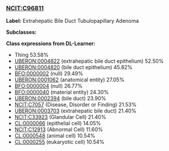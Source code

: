 
### [NCIT:C96811](http://purl.obolibrary.org/obo/NCIT_C96811)
**Label:** Extrahepatic Bile Duct Tubulopapillary Adenoma

**Subclasses:** 

**Class expressions from DL-Learner:**

- Thing 53.58%
- [UBERON:0004822](http://purl.obolibrary.org/obo/UBERON_0004822) (extrahepatic bile duct epithelium) 52.50%
- [UBERON:0004820](http://purl.obolibrary.org/obo/UBERON_0004820) (bile duct epithelium) 45.82%
- [BFO:0000002](http://purl.obolibrary.org/obo/BFO_0000002) (null) 29.49%
- [UBERON:0001062](http://purl.obolibrary.org/obo/UBERON_0001062) (anatomical entity) 27.05%
- [BFO:0000004](http://purl.obolibrary.org/obo/BFO_0000004) (null) 26.77%
- [BFO:0000040](http://purl.obolibrary.org/obo/BFO_0000040) (material entity) 24.30%
- [UBERON:0002394](http://purl.obolibrary.org/obo/UBERON_0002394) (bile duct) 23.90%
- [NCIT:C7057](http://purl.obolibrary.org/obo/NCIT_C7057) (Disease, Disorder or Finding) 21.53%
- [UBERON:0003703](http://purl.obolibrary.org/obo/UBERON_0003703) (extrahepatic bile duct) 21.40%
- [NCIT:C33923](http://purl.obolibrary.org/obo/NCIT_C33923) (Glandular Cell) 21.40%
- [CL:0000066](http://purl.obolibrary.org/obo/CL_0000066) (epithelial cell) 14.05%
- [NCIT:C12913](http://purl.obolibrary.org/obo/NCIT_C12913) (Abnormal Cell) 11.60%
- [CL:0000548](http://purl.obolibrary.org/obo/CL_0000548) (animal cell) 10.54%
- [CL:0000255](http://purl.obolibrary.org/obo/CL_0000255) (eukaryotic cell) 10.54%


